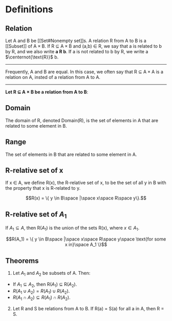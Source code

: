 # Definitions

## Relation

Let A and B be [[Set#Nonempty set]]s. A relation R from A to B is a [[Subset]] of $\text{A} \times \text{B}$. If R $\subseteq$ $\text{A} \times \text{B}$ and (a,b) $\in$ R, we say that a is related to b by R, and we also write **a R b**. If a is not related to b by R, we write a $\centernot{\text{R}}$ b.

---

Frequently, A and B are equal. In this case, we often say that R $\subseteq$ $\text{A} \times \text{A}$ is a relation on A, insted of a relation from A to A.

---

**Let R $\subseteq$ $\text{A} \times \text{B}$ be a relation from A to B**:

## Domain

The domain of R, denoted Domain(R), is the set of elements in A that are related to some element in B.

## Range

The set of elements in B that are related to some element in A.

## R-relative set of x

If x $\in$ A, we define R(x), the R-relative set of x, to be the set of all y in B with the property that x is R-related to y.

$$R(x) = \{ y \in B\space |\space x\space R\space y\}.$$

## R-relative set of $A_1$

If $A_1 \subseteq A$, then R($A_1$) is the union of the sets R(x), where $x \in A_1$.

$$R(A_1) = \{ y \in B\space |\space x\space R\space y\space \text{for some x in}\space A_1 \}$$
## Theorems

1. Let $A_1$ and $A_2$ be subsets of A. Then:

- If $A_1 \subseteq A_2$, then R($A_1$) $\subseteq$ R($A_2$).
- $R(A_1 \cup A_2) = R(A_1) \cup R(A_2)$.
- $R(A_1 \cap A_2) \subseteq R(A_1) \cap R(A_2)$.

2. Let R and S be relations from A to B. If R(a) = S(a) for all a in A, then R = S.
